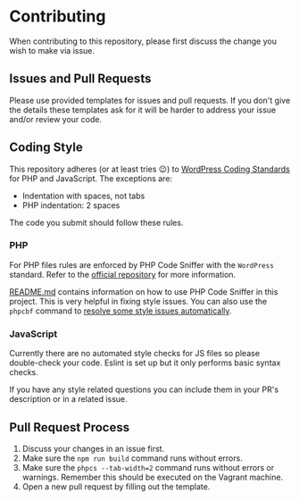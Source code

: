 # Contributing

When contributing to this repository, please first discuss the change you wish to make via issue.

## Issues and Pull Requests

Please use provided templates for issues and pull requests. If you don't give the details these templates ask for
it will be harder to address your issue and/or review your code.

## Coding Style

This repository adheres (or at least tries :wink:) to [WordPress Coding Standards](https://codex.wordpress.org/WordPress_Coding_Standards)
for PHP and JavaScript. The exceptions are:

* Indentation with spaces, not tabs
* PHP indentation: 2 spaces

The code you submit should follow these rules.

### PHP

For PHP files rules are enforced by PHP Code Sniffer with the `WordPress` standard.
Refer to the [official repository](https://github.com/WordPress-Coding-Standards/WordPress-Coding-Standards) for more information.

[README.md](https://github.com/zymeth25/gui-for-lcp) contains information on how to use PHP Code Sniffer in this project.
This is very helpful in fixing style issues. You can also use the `phpcbf` command to
[resolve some style issues automatically](https://github.com/squizlabs/PHP_CodeSniffer/wiki/Fixing-Errors-Automatically).

### JavaScript

Currently there are no automated style checks for JS files so please double-check your code. Eslint is set up but it only
performs basic syntax checks.

If you have any style related questions you can include them in your PR's description or in a related issue.

## Pull Request Process

1. Discuss your changes in an issue first.
2. Make sure the `npm run build` command runs without errors.
3. Make sure the `phpcs --tab-width=2` command runs without errors or warnings. Remember this should be executed on the Vagrant machine.
4. Open a new pull request by filling out the template.
